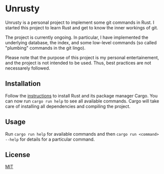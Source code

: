 # Unrusty

Unrusty is a personal project to implement some git commands in Rust. I started this project to learn Rust and get to know the inner workings of git.

The project is currently ongoing. In particular, I have implemented the underlying database, the index, and some low-level commands (so called "plumbing" commands in the git lingo).

Please note that the purpose of this project is my personal entertainement, and the project is not intended to be used. Thus, best practices are not necessarely followed.

## Installation

Follow the [instructions](https://doc.rust-lang.org/book/ch01-01-installation.html#installation) to install Rust and its package manager Cargo. You can now run `cargo run help` to see all available commands. Cargo will take care of installing all dependencies and compiling the project.

## Usage

Run `cargo run help` for available commands and then `cargo run <command> --help` for details for a particular command.

## License
[MIT](https://choosealicense.com/licenses/mit/)

